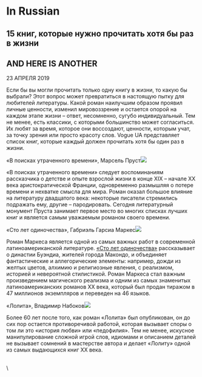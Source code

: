 # In Russian

## 15 книг, которые нужно прочитать хотя бы раз в жизни

## AND HERE IS ANOTHER

23 АПРЕЛЯ 2019 &#x20;

Если бы вы могли прочитать только одну книгу в жизни, то какую бы выбрали? Этот вопрос может превратиться в настоящую пытку для любителей литературы. Какой роман наилучшим образом проявил личные ценности, изменил мировоззрение и остается опорой на каждом этапе жизни – ответ, несомненно, сугубо индивидуальный. Тем не менее, есть классики, с которыми большинство может согласиться. Их любят за время, которое они воссоздают, ценности, которым учат, за точку зрения или просто красоту слов. Vogue UA представляет список книг, которые каждый должен прочитать хотя бы один раз в жизни.

«В поисках утраченного времени», Марсель Пруст![](https://vogue.ua/media/cache/resolve/inline\_990x/uploads/article-inline/1fe/6d8/08d/5cbf08d6d81fe.jpeg)

«В поисках утраченного времени» следует воспоминаниям рассказчика о детстве и опыте взрослой жизни в конце XIX – начале ХХ века аристократической Франции, одновременно размышляя о потере времени и нехватке смысла для мира. Роман оказал большое влияние на литературу двадцатого века: некоторые писатели стремились подражать ему, другие – пародировать. Сегодня литературный монумент Пруста занимает первое место во многих списках лучших книг и является самым уважаемым романом своего времени.

«Сто лет одиночества», Габриэль Гарсиа Маркес![](https://vogue.ua/media/cache/resolve/inline\_990x/uploads/article-inline/db8/d00/0bb/5cbf0bbd00db8.jpeg)

Роман Маркеса является одной из самых важных работ в современной латиноамериканской литературе. [«Сто лет одиночества»](https://vogue.ua/article/culture/kino/netflix-ekraniziruyut-kultovyy-roman-sto-let-odinochestva.html) рассказывает о династии Буэндиа, жителей города Макондо, и объединяет фантастические и аллегорические элементы: например, дожди из желтых цветов, алхимию и религиозные явления, с реализмом, историей и невероятной стилистикой. Роман Маркеса стал важным произведением магического реализма и одним из самых знаменитых латиноамериканских романов ХХ века, который был продан тиражом в 47 миллионов экземпляров и переведен на 46 языков.

«Лолита», Владимир Набоков![](https://vogue.ua/media/cache/resolve/inline\_990x/uploads/article-inline/05a/1c4/090/5cbf0901c405a.jpeg)

Более 60 лет после того, как роман «Лолита» был опубликован, он до сих пор остается противоречивой работой, которая вызывает споры о том ли это «история любви» или «педофилия». Тем не менее, искусное манипулирование сложной игрой слов, идиомами и описанием деталей не вызывает сомнений в мастерстве автора и делает «Лолиту» одной из самых выдающихся книг ХХ века.

\
\
